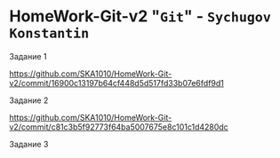 # HomeWork-Git-v2 "`Git`" - `Sychugov Konstantin`

Задание 1

https://github.com/SKA1010/HomeWork-Git-v2/commit/16900c13197b64cf448d5d517fd33b07e6fdf9d1

Задание 2

https://github.com/SKA1010/HomeWork-Git-v2/commit/c81c3b5f92773f64ba5007675e8c101c1d4280dc

Задание 3
